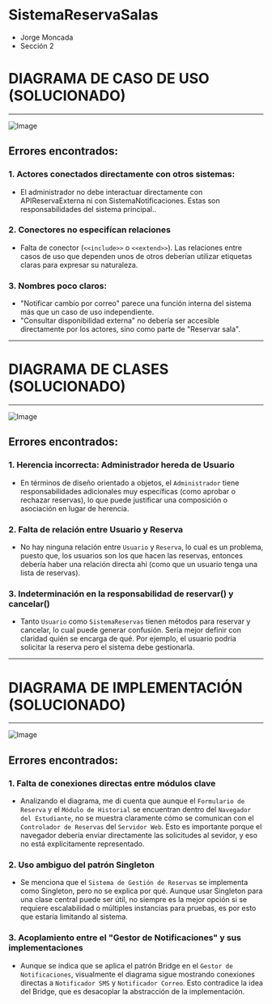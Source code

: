 # SistemaReservaSalas
- Jorge Moncada
- Sección 2

# DIAGRAMA DE CASO DE USO (SOLUCIONADO)
---
![Image](https://github.com/user-attachments/assets/e2e2ab23-b12e-4d98-b0b6-49f3ff9aa350)

## Errores encontrados:
### 1. Actores conectados directamente con otros sistemas:
  - El administrador no debe interactuar directamente con APIReservaExterna ni con SistemaNotificaciones. Estas son responsabilidades del sistema principal..
  
### 2. Conectores no especifícan relaciones
  - Falta de conector (`<<include>>` o `<<extend>>`). Las relaciones entre casos de uso que dependen unos de otros deberían utilizar etiquetas claras para expresar su naturaleza.

### 3. Nombres poco claros:
  - "Notificar cambio por correo" parece una función interna del sistema más que un caso de uso independiente.
  - "Consultar disponibilidad externa" no debería ser accesible directamente por los actores, sino como parte de "Reservar sala".

---
# DIAGRAMA DE CLASES (SOLUCIONADO)
---
![Image](https://github.com/user-attachments/assets/dec3418e-44af-4e59-b481-c2285dcdfcc9)

## Errores encontrados:
### 1. Herencia incorrecta: Administrador hereda de Usuario
  - En términos de diseño orientado a objetos, el `Administrador` tiene responsabilidades adicionales muy específicas (como aprobar o rechazar reservas), lo que puede justificar una composición o asociación en lugar de herencia.
    
### 2. Falta de relación entre Usuario y Reserva
  - No hay ninguna relación entre `Usuario` y `Reserva`, lo cual es un problema, puesto que, los usuarios son los que hacen las reservas, entonces debería haber una relación directa ahí (como que un usuario tenga una lista de reservas).

### 3. Indeterminación en la responsabilidad de reservar() y cancelar()
  - Tanto `Usuario` como `SistemaReservas` tienen métodos para reservar y cancelar, lo cual puede generar confusión. Sería mejor definir con claridad quién se encarga de qué. Por ejemplo, el usuario podría solicitar la reserva pero el sistema debe gestionarla.

---
# DIAGRAMA DE IMPLEMENTACIÓN (SOLUCIONADO)
---
![Image](https://github.com/user-attachments/assets/abf581ae-aebb-40ff-991b-24dcf72fcfae)

## Errores encontrados:
### 1. Falta de conexiones directas entre módulos clave
  - Analizando el diagrama, me di cuenta que aunque el `Formulario de Reserva` y el `Módulo de Historial` se encuentran dentro del `Navegador del Estudiante`, no se muestra claramente cómo se comunican con el `Controlador de Reservas` del `Servidor Web`. Esto es importante porque el navegador debería enviar directamente las solicitudes al sevidor, y eso no está explícitamente representado.

### 2. Uso ambiguo del patrón Singleton
  - Se menciona que el `Sistema de Gestión de Reservas` se implementa como Singleton, pero no se explica por qué. Aunque usar Singleton para una clase central puede ser útil, no siempre es la mejor opción si se requiere escalabilidad o múltiples instancias para pruebas, es por esto que estaría limitando al sistema.

### 3. Acoplamiento entre el "Gestor de Notificaciones" y sus implementaciones 
  - Aunque se indica que se aplica el patrón Bridge en el `Gestor de Notificaciones`, visualmente el diagrama sigue mostrando conexiones directas a `Notificador SMS` y `Notificador Correo`. Esto contradice la idea del Bridge, que es desacoplar la abstracción de la implementación.
